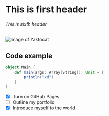 # This is first header
###### This is sixth header

![Image of Yaktocat](https://octodex.github.com/images/yaktocat.png)

## Code example
``` scala
object Main {
    def main(args: Array[String]): Unit = {
        println("xd")
    }
}
```
- [x] Turn on GitHub Pages
- [ ] Outline my portfolio
- [x] Introduce myself to the world
